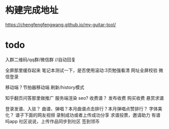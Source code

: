 # 构建完成地址
https://chengfengfengwang.github.io/my-guitar-tool/

# todo
入群二维码/qq群/微信群 //自动回复

全屏那里缓存起来
笔记本测试一下，是否使用滚动:3页勉强看清
网址全屏校验
微信登录

移动端？节拍器移动端
刷新/history模式

知乎翻页问答那里做推广
服务端渲染 seo?
收费谱？
发布收费
购买收费
悬赏求谱

登录发谱、入驻？
曲谱、弹唱？本月曲谱点击排行？本月弹唱点赞排行？
字体美化？
谱子下面的网友视频
录制成功或者上传成功分享
求谱投票，邀请助力
有谱吗app
社区说说，上传作品同步到社区
签到领币